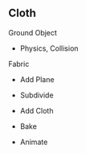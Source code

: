 ## Cloth

Ground Object
+ Physics, Collision

Fabric
+ Add Plane
+ Subdivide
+ Add Cloth
+ Bake

+ Animate
